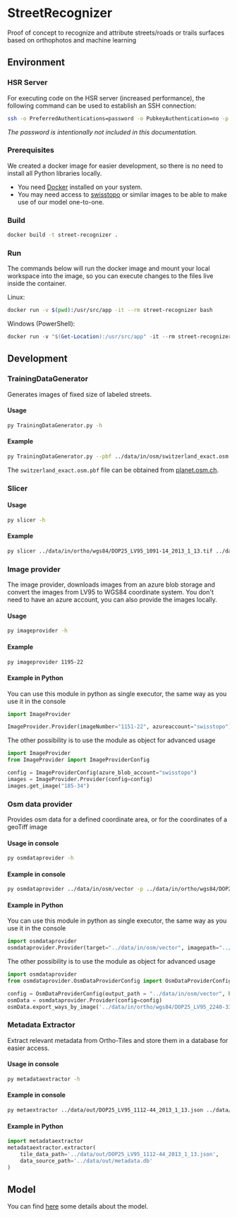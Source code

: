 # StreetRecognizer

Proof of concept to recognize and attribute streets/roads or trails surfaces based on orthophotos and machine learning

## Environment

### HSR Server

For executing code on the HSR server (increased performance), the following command can be used to establish an SSH connection:

```bash
ssh -o PreferredAuthentications=password -o PubkeyAuthentication=no -p 8080 root@sifs0004.infs.ch
```

*The password is intentionally not included in this documentation.*

### Prerequisites

We created a docker image for easier development, so there is no need to install all Python libraries locally.

- You need [Docker](https://www.docker.com/) installed on your system.
- You may need access to [swisstopo](https://www.swisstopo.admin.ch/) or similar images to be able to make use of our model one-to-one.

### Build

```bash
docker build -t street-recognizer .
```

### Run

The commands below will run the docker image and mount your local workspace into the image, so you can execute changes to the files live inside the container.

Linux:

```bash
docker run -v $(pwd):/usr/src/app -it --rm street-recognizer bash
```

Windows (PowerShell):

```powershell
docker run -v "$(Get-Location):/usr/src/app" -it --rm street-recognizer bash
```

## Development

### TrainingDataGenerator

Generates images of fixed size of labeled streets.

#### Usage

```bash
py TrainingDataGenerator.py -h
```

#### Example

```bash
py TrainingDataGenerator.py --pbf ../data/in/osm/switzerland_exact.osm.pbf
```

The `switzerland_exact.osm.pbf` file can be obtained from [planet.osm.ch](https://planet.osm.ch/).

### Slicer

#### Usage

```bash
py slicer -h
```

#### Example

```bash
py slicer ../data/in/ortho/wgs84/DOP25_LV95_1091-14_2013_1_13.tif ../data/out
```

### Image provider

The image provider, downloads images from an azure blob storage and convert the images from LV95 to WGS84 coordinate system. You don't need to have an azure account, you can also provide the images locally.

#### Usage

```bash
py imageprovider -h
```

#### Example

```bash
py imageprovider 1195-22
```

#### Example in Python

You can use this module in python as single executor, the same way as you use it in the console

```python
import ImageProvider

ImageProvider.Provider(imageNumber="1151-22", azureaccount="swisstopo")
```

The other possibility is to use the module as object for advanced usage

```python
import ImageProvider
from ImageProvider import ImageProviderConfig

config = ImageProviderConfig(azure_blob_account="swisstopo")
images = ImageProvider.Provider(config=config)
images.get_image("185-34")

```

### Osm data provider

Provides osm data for a defined coordinate area, or for the coordinates of a geoTiff image

#### Usage in console

```bash
py osmdataprovider -h
```

#### Example in console

```bash
py osmdataprovider ../data/in/osm/vector -p ../data/in/ortho/wgs84/DOP25_LV95_2240-33_2015_1_15.tif
```

#### Example in Python

You can use this module in python as single executor, the same way as you use it in the console

```python
import osmdataprovider
osmdataprovider.Provider(target="../data/in/osm/vector", imagepath="../data/in/ortho/wgs84/DOP25_LV95_2240-33_2015_1_15.tif")
```

The other possibility is to use the module as object for advanced usage

```python
import osmdataprovider
from osmdataprovider.OsmDataProviderConfig import OsmDataProviderConfig

config = OsmDataProviderConfig(output_path = "../data/in/osm/vector", buffer={})
osmData = osmdataprovider.Provider(config=config)
osmData.export_ways_by_image('../data/in/ortho/wgs84/DOP25_LV95_2240-33_2015_1_15.tif')
```

### Metadata Extractor

Extract relevant metadata from Ortho-Tiles and store them in a database for easier access.

#### Usage in console

```bash
py metadataextractor -h
```

#### Example in console

```bash
py metaextractor ../data/out/DOP25_LV95_1112-44_2013_1_13.json ../data/out/metadata.db
```

#### Example in Python

```python
import metadataextractor
metadataextractor.extractor(
    tile_data_path='../data/out/DOP25_LV95_1112-44_2013_1_13.json',
    data_source_path='../data/out/metadata.db'
)
```

## Model

You can find [here](model.md) some details about the model.
